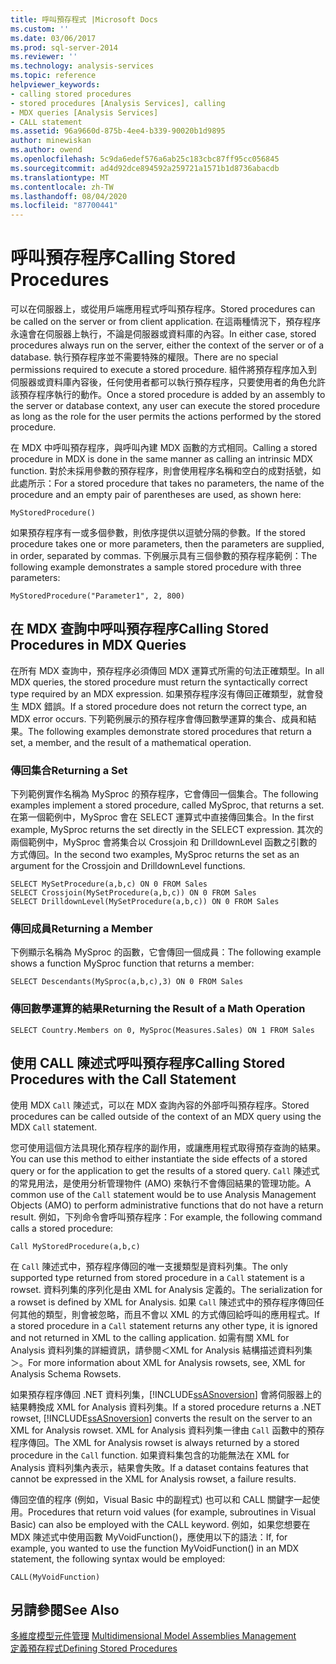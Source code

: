 ```yaml
---
title: 呼叫預存程式 |Microsoft Docs
ms.custom: ''
ms.date: 03/06/2017
ms.prod: sql-server-2014
ms.reviewer: ''
ms.technology: analysis-services
ms.topic: reference
helpviewer_keywords:
- calling stored procedures
- stored procedures [Analysis Services], calling
- MDX queries [Analysis Services]
- CALL statement
ms.assetid: 96a9660d-875b-4ee4-b339-90020b1d9895
author: minewiskan
ms.author: owend
ms.openlocfilehash: 5c9da6edef576a6ab25c183cbc87ff95cc056845
ms.sourcegitcommit: ad4d92dce894592a259721a1571b1d8736abacdb
ms.translationtype: MT
ms.contentlocale: zh-TW
ms.lasthandoff: 08/04/2020
ms.locfileid: "87700441"
---
```

# <a name="calling-stored-procedures"></a><span data-ttu-id="e433b-102">呼叫預存程序</span><span class="sxs-lookup"><span data-stu-id="e433b-102">Calling Stored Procedures</span></span>
  <span data-ttu-id="e433b-103">可以在伺服器上，或從用戶端應用程式呼叫預存程序。</span><span class="sxs-lookup"><span data-stu-id="e433b-103">Stored procedures can be called on the server or from client application.</span></span> <span data-ttu-id="e433b-104">在這兩種情況下，預存程序永遠會在伺服器上執行，不論是伺服器或資料庫的內容。</span><span class="sxs-lookup"><span data-stu-id="e433b-104">In either case, stored procedures always run on the server, either the context of the server or of a database.</span></span> <span data-ttu-id="e433b-105">執行預存程序並不需要特殊的權限。</span><span class="sxs-lookup"><span data-stu-id="e433b-105">There are no special permissions required to execute a stored procedure.</span></span> <span data-ttu-id="e433b-106">組件將預存程序加入到伺服器或資料庫內容後，任何使用者都可以執行預存程序，只要使用者的角色允許該預存程序執行的動作。</span><span class="sxs-lookup"><span data-stu-id="e433b-106">Once a stored procedure is added by an assembly to the server or database context, any user can execute the stored procedure as long as the role for the user permits the actions performed by the stored procedure.</span></span>  
  
 <span data-ttu-id="e433b-107">在 MDX 中呼叫預存程序，與呼叫內建 MDX 函數的方式相同。</span><span class="sxs-lookup"><span data-stu-id="e433b-107">Calling a stored procedure in MDX is done in the same manner as calling an intrinsic MDX function.</span></span> <span data-ttu-id="e433b-108">對於未採用參數的預存程序，則會使用程序名稱和空白的成對括號，如此處所示：</span><span class="sxs-lookup"><span data-stu-id="e433b-108">For a stored procedure that takes no parameters, the name of the procedure and an empty pair of parentheses are used, as shown here:</span></span>  
  
```  
MyStoredProcedure()  
```  
  
 <span data-ttu-id="e433b-109">如果預存程序有一或多個參數，則依序提供以逗號分隔的參數。</span><span class="sxs-lookup"><span data-stu-id="e433b-109">If the stored procedure takes one or more parameters, then the parameters are supplied, in order, separated by commas.</span></span> <span data-ttu-id="e433b-110">下例展示具有三個參數的預存程序範例：</span><span class="sxs-lookup"><span data-stu-id="e433b-110">The following example demonstrates a sample stored procedure with three parameters:</span></span>  
  
```  
MyStoredProcedure("Parameter1", 2, 800)  
```  
  
## <a name="calling-stored-procedures-in-mdx-queries"></a><span data-ttu-id="e433b-111">在 MDX 查詢中呼叫預存程序</span><span class="sxs-lookup"><span data-stu-id="e433b-111">Calling Stored Procedures in MDX Queries</span></span>  
 <span data-ttu-id="e433b-112">在所有 MDX 查詢中，預存程序必須傳回 MDX 運算式所需的句法正確類型。</span><span class="sxs-lookup"><span data-stu-id="e433b-112">In all MDX queries, the stored procedure must return the syntactically correct type required by an MDX expression.</span></span> <span data-ttu-id="e433b-113">如果預存程序沒有傳回正確類型，就會發生 MDX 錯誤。</span><span class="sxs-lookup"><span data-stu-id="e433b-113">If a stored procedure does not return the correct type, an MDX error occurs.</span></span> <span data-ttu-id="e433b-114">下列範例展示的預存程序會傳回數學運算的集合、成員和結果。</span><span class="sxs-lookup"><span data-stu-id="e433b-114">The following examples demonstrate stored procedures that return a set, a member, and the result of a mathematical operation.</span></span>  
  
### <a name="returning-a-set"></a><span data-ttu-id="e433b-115">傳回集合</span><span class="sxs-lookup"><span data-stu-id="e433b-115">Returning a Set</span></span>  
 <span data-ttu-id="e433b-116">下列範例實作名稱為 MySproc 的預存程序，它會傳回一個集合。</span><span class="sxs-lookup"><span data-stu-id="e433b-116">The following examples implement a stored procedure, called MySproc, that returns a set.</span></span> <span data-ttu-id="e433b-117">在第一個範例中，MySproc 會在 SELECT 運算式中直接傳回集合。</span><span class="sxs-lookup"><span data-stu-id="e433b-117">In the first example, MySproc returns the set directly in the SELECT expression.</span></span> <span data-ttu-id="e433b-118">其次的兩個範例中，MySproc 會將集合以 Crossjoin 和 DrilldownLevel 函數之引數的方式傳回。</span><span class="sxs-lookup"><span data-stu-id="e433b-118">In the second two examples, MySproc returns the set as an argument for the Crossjoin and DrilldownLevel functions.</span></span>  
  
```  
SELECT MySetProcedure(a,b,c) ON 0 FROM Sales  
SELECT Crossjoin(MySetProcedure(a,b,c)) ON 0 FROM Sales  
SELECT DrilldownLevel(MySetProcedure(a,b,c)) ON 0 FROM Sales  
```  
  
### <a name="returning-a-member"></a><span data-ttu-id="e433b-119">傳回成員</span><span class="sxs-lookup"><span data-stu-id="e433b-119">Returning a Member</span></span>  
 <span data-ttu-id="e433b-120">下例顯示名稱為 MySproc 的函數，它會傳回一個成員：</span><span class="sxs-lookup"><span data-stu-id="e433b-120">The following example shows a function MySproc function that returns a member:</span></span>  
  
```  
SELECT Descendants(MySproc(a,b,c),3) ON 0 FROM Sales  
```  
  
### <a name="returning-the-result-of-a-math-operation"></a><span data-ttu-id="e433b-121">傳回數學運算的結果</span><span class="sxs-lookup"><span data-stu-id="e433b-121">Returning the Result of a Math Operation</span></span>  
  
```  
SELECT Country.Members on 0, MySproc(Measures.Sales) ON 1 FROM Sales  
```  
  
## <a name="calling-stored-procedures-with-the-call-statement"></a><span data-ttu-id="e433b-122">使用 CALL 陳述式呼叫預存程序</span><span class="sxs-lookup"><span data-stu-id="e433b-122">Calling Stored Procedures with the Call Statement</span></span>  
 <span data-ttu-id="e433b-123">使用 MDX `Call` 陳述式，可以在 MDX 查詢內容的外部呼叫預存程序。</span><span class="sxs-lookup"><span data-stu-id="e433b-123">Stored procedures can be called outside of the context of an MDX query using the MDX `Call` statement.</span></span>  
  
 <span data-ttu-id="e433b-124">您可使用這個方法具現化預存程序的副作用，或讓應用程式取得預存查詢的結果。</span><span class="sxs-lookup"><span data-stu-id="e433b-124">You can use this method to either instantiate the side effects of a stored query or for the application to get the results of a stored query.</span></span> <span data-ttu-id="e433b-125">`Call` 陳述式的常見用法，是使用分析管理物件 (AMO) 來執行不會傳回結果的管理功能。</span><span class="sxs-lookup"><span data-stu-id="e433b-125">A common use of the `Call` statement would be to use Analysis Management Objects (AMO) to perform administrative functions that do not have a return result.</span></span> <span data-ttu-id="e433b-126">例如，下列命令會呼叫預存程序：</span><span class="sxs-lookup"><span data-stu-id="e433b-126">For example, the following command calls a stored procedure:</span></span>  
  
```  
Call MyStoredProcedure(a,b,c)  
```  
  
 <span data-ttu-id="e433b-127">在 `Call` 陳述式中，預存程序傳回的唯一支援類型是資料列集。</span><span class="sxs-lookup"><span data-stu-id="e433b-127">The only supported type returned from stored procedure in a `Call` statement is a rowset.</span></span> <span data-ttu-id="e433b-128">資料列集的序列化是由 XML for Analysis 定義的。</span><span class="sxs-lookup"><span data-stu-id="e433b-128">The serialization for a rowset is defined by XML for Analysis.</span></span> <span data-ttu-id="e433b-129">如果 `Call` 陳述式中的預存程序傳回任何其他的類型，則會被忽略，而且不會以 XML 的方式傳回給呼叫的應用程式。</span><span class="sxs-lookup"><span data-stu-id="e433b-129">If a stored procedure in a `Call` statement returns any other type, it is ignored and not returned in XML to the calling application.</span></span> <span data-ttu-id="e433b-130">如需有關 XML for Analysis 資料列集的詳細資訊，請參閱＜XML for Analysis 結構描述資料列集＞。</span><span class="sxs-lookup"><span data-stu-id="e433b-130">For more information about XML for Analysis rowsets, see, XML for Analysis Schema Rowsets.</span></span>  
  
 <span data-ttu-id="e433b-131">如果預存程序傳回 .NET 資料列集，[!INCLUDE[ssASnoversion](../../includes/ssasnoversion-md.md)] 會將伺服器上的結果轉換成 XML for Analysis 資料列集。</span><span class="sxs-lookup"><span data-stu-id="e433b-131">If a stored procedure returns a .NET rowset, [!INCLUDE[ssASnoversion](../../includes/ssasnoversion-md.md)] converts the result on the server to an XML for Analysis rowset.</span></span> <span data-ttu-id="e433b-132">XML for Analysis 資料列集一律由 `Call` 函數中的預存程序傳回。</span><span class="sxs-lookup"><span data-stu-id="e433b-132">The XML for Analysis rowset is always returned by a stored procedure in the `Call` function.</span></span> <span data-ttu-id="e433b-133">如果資料集包含的功能無法在 XML for Analysis 資料列集內表示，結果會失敗。</span><span class="sxs-lookup"><span data-stu-id="e433b-133">If a dataset contains features that cannot be expressed in the XML for Analysis rowset, a failure results.</span></span>  
  
 <span data-ttu-id="e433b-134">傳回空值的程序 (例如，Visual Basic 中的副程式) 也可以和 CALL 關鍵字一起使用。</span><span class="sxs-lookup"><span data-stu-id="e433b-134">Procedures that return void values (for example, subroutines in Visual Basic) can also be employed with the CALL keyword.</span></span> <span data-ttu-id="e433b-135">例如，如果您想要在 MDX 陳述式中使用函數 MyVoidFunction()，應使用以下的語法：</span><span class="sxs-lookup"><span data-stu-id="e433b-135">If, for example, you wanted to use the function MyVoidFunction() in an MDX statement, the following syntax would be employed:</span></span>  
  
```  
CALL(MyVoidFunction)  
```  
  
## <a name="see-also"></a><span data-ttu-id="e433b-136">另請參閱</span><span class="sxs-lookup"><span data-stu-id="e433b-136">See Also</span></span>  
 <span data-ttu-id="e433b-137">[多維度模型元件管理](../multidimensional-models/multidimensional-model-assemblies-management.md) </span><span class="sxs-lookup"><span data-stu-id="e433b-137">[Multidimensional Model Assemblies Management](../multidimensional-models/multidimensional-model-assemblies-management.md) </span></span>  
 [<span data-ttu-id="e433b-138">定義預存程式</span><span class="sxs-lookup"><span data-stu-id="e433b-138">Defining Stored Procedures</span></span>](../multidimensional-models-extending-olap-stored-procedures/defining-stored-procedures.md)  
  
  
